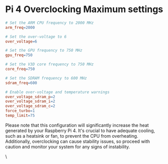 # Pi 4 Overclocking Maximum settings

```makefile
# Set the ARM CPU frequency to 2000 MHz
arm_freq=2000

# Set the over-voltage to 6
over_voltage=6

# Set the GPU frequency to 750 MHz
gpu_freq=750

# Set the V3D core frequency to 750 MHz
core_freq=750

# Set the SDRAM frequency to 600 MHz
sdram_freq=600

# Enable over-voltage and temperature warnings
over_voltage_sdram_p=2
over_voltage_sdram_i=2
over_voltage_sdram_c=2
force_turbo=1
temp_limit=75
```

Please note that this configuration will significantly increase the heat generated by your Raspberry Pi 4. It's crucial to have adequate cooling, such as a heatsink or fan, to prevent the CPU from overheating. Additionally, overclocking can cause stability issues, so proceed with caution and monitor your system for any signs of instability.

\
